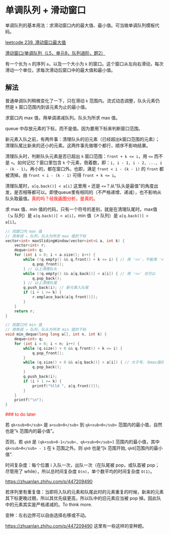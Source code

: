 
# 单调队列 + 滑动窗口

单调队列的基本用法：求滑动窗口内的最大值、最小值。可当做单调队列模板代码。

[leetcode 239. 滑动窗口最大值](https://leetcode.cn/problems/sliding-window-maximum/)

[滑动窗口/单调队列（L5，单元8，队列进阶，题2）](https://oj.youdao.com/course/37/276/1#/1/14199)

有一个长为 `n` 的序列 `a`，以及一个大小为 `k` 的窗口。这个窗口从左向右滑动，每次滑动一个单位，求每次滑动后窗口中的最大值和最小值。

## 解法

普通单调队列稍微变化了一下，只在滑动 `k` 范围内。流式动态调整，队头元素仍然是 `k` 窗口范围内到该元素为止的最小值。


求窗口内 max 值，用单调递减队列。队头为所求 max 值。

queue 中存放元素的下标，而不是值。因为要用下标来判断窗口范围。

新元素入队之前，有两件事：清理队头的旧元素（已经超出k窗口范围的元素）；清理队尾比新来的还小的元素。这两件事先做哪个都行，顺序不影响结果。

清理队头时，判断队头元素是否已超出 `k` 窗口范围：`front + k <= i`，用 `<=` 而不是 `<`。如何记忆？窗口里包含 `k` 个元素，倒着数，即：`i, i - 1, i - 2, ..., i - (k - 1)`。再小的，都在窗口外。也即，满足 `front < i - (k - 1)` 的 `front` 都被清掉。由 `front < i - (k - 1)` 可得 `front + k <= i`。

清理队尾时，`a[q.back()] < a[i]` 这里用 `<` 还是 `<=`？从“队头是最值”的角度出发，是否相等都可以。即使queue里有相同的（不严格递增、递减），也不影响从队头取最值。<font color="red">真的吗？经我画图分析，是真的。</font>

求 max 值、min 值的代码，只有一个符号的差别，就是在清理队尾时。max值（↘ 队列）是 `a[q.back()] < a[i]`，min 值（↗ 队列）是 `a[q.back()] > a[i]`。

```cpp
// 找窗口内 max 值
// 用单调 ↘ 队列，队头为所求 max 值的下标
vector<int> maxSlidingWindow(vector<int>& a, int k) {
    vector<int> r;
    deque<int> q;
    for (int i = 0; i < a.size(); i++) {
        while (!q.empty() && q.front() + k <= i) { // 用 '<='，不能用 '<'
            q.pop_front();
        } // 以上清理队头
        while (!q.empty() && a[q.back()] < a[i]) { // 用 '<=' 也可以
            q.pop_back();
        } // 以上清理队尾
        q.push_back(i); // 新元素入队尾
        if (i + 1 >= k) {
            r.emplace_back(a[q.front()]);
        }
    }
    return r;
}
```

```cpp
// 找窗口内 min 值
// 用单调 ↗ 队列，队头为所求 min 值的下标
void min_deque(long long a[], int n, int k) {
    deque<int> q;
    for (int i = 0; i < n; i++) {
        while (q.size() > 0 && q.front() + k <= i) {
            q.pop_front();
        }
        while (q.size() > 0 && a[q.back()] > a[i]) { // 大于号，与max值的唯一差别
            q.pop_back();
        }
        q.push_back(i);
        if (i + 1 >= k) {
            printf("%lld ", a[q.front()]);
        }
    }
    printf("\n");
}
```




<font color="red">
### to do later
</font>


若 `qk<sub>0</sub>` 是 `a<sub>0</sub>` 到 `qk<sub>0</sub>` 范围内的最小值，自然也是“`k` 范围内的最小值”。

否则，若 `qk0` 是 `(qk<sub>0-1</sub>, qk<sub>0</sub>]` 范围内的最小值，其中 `qk<sub>0</sub> - 1` 在 `k` 范围之外。则 `qk0` 也是“[`k` 范围开始, `qk0`]范围内的最小值”.


时间复杂度：每个位置 i 入队一次，出队一次（在队尾被 pop，或队首被 pop；尽管用了 while），所以总时间复杂度 `O(n)`，单个数平均的时间复杂度 `O(1)`。

https://zhuanlan.zhihu.com/p/447209490

若序列里有重复值：当即将入队的元素和队尾此时的元素重复的时候，新来的元素其下标更晚过期，所以其优先级更高，所以队中的旧元素应当被 pop 掉。因此队中的元素其实是严格递减的。To think more.

变种：左右边界可以自由选择右移或不动。

https://zhuanlan.zhihu.com/p/447209490 这里有一些这样的变种题。





